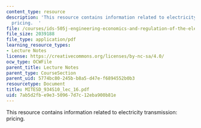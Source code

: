 ```yaml
---
content_type: resource
description: 'This resource contains information related to electricity transmission:
  pricing.  '
file: /courses/ids-505j-engineering-economics-and-regulation-of-the-electric-power-sector-spring-2010/7ab5d2fbe9e350967d7c12eba900b81e_MITESD_934S10_lec_16.pdf
file_size: 2039188
file_type: application/pdf
learning_resource_types:
- Lecture Notes
license: https://creativecommons.org/licenses/by-nc-sa/4.0/
ocw_type: OCWFile
parent_title: Lecture Notes
parent_type: CourseSection
parent_uid: 5774bc80-245b-b8a5-d47e-f6894552b0b3
resourcetype: Document
title: MITESD_934S10_lec_16.pdf
uid: 7ab5d2fb-e9e3-5096-7d7c-12eba900b81e
---
```

This resource contains information related to electricity transmission: pricing.  